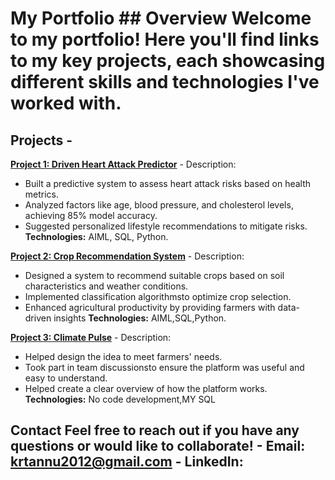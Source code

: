 # My Portfolio ## Overview Welcome to my portfolio! Here you'll find links to my key projects, each showcasing different skills and technologies I've worked with. 
## Projects - 
**[Project 1: Driven Heart Attack Predictor](https://github.com/krtannu2012/Heart-Attack-Prediction)** - 
Description:
- Built a predictive system to assess heart attack risks based on health metrics.
- Analyzed factors like age, blood pressure, and cholesterol levels, achieving 85% model accuracy.
- Suggested personalized lifestyle recommendations to mitigate risks.
**Technologies:** AIML, SQL, Python.

**[Project 2: Crop Recommendation System](https://us-south.ml.cloud.ibm.com/ml/v4/deployments/75d13e93-c232-4409-a49a-94a966a05ccb/predictions?version=2021-05-01)** - 
Description:
- Designed a system to recommend suitable crops based on soil characteristics and weather conditions.
- Implemented classification algorithmsto optimize crop selection.
- Enhanced agricultural productivity by providing farmers with data-driven insights
**Technologies:** AIML,SQL,Python.

**[Project 3: Climate Pulse](https://github.com/krtannu/ClimatePulse.git)** - 
Description:
- Helped design the idea to meet farmers' needs.
- Took part in team discussionsto ensure the platform was useful and easy to understand.
- Helped create a clear overview of how the platform works.
**Technologies:** No code development,MY SQL
## Contact Feel free to reach out if you have any questions or would like to collaborate! - **Email**: krtannu2012@gmail.com - **LinkedIn**: 

